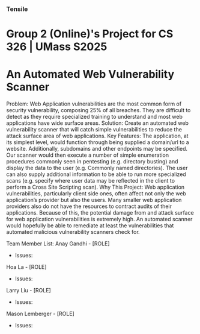 ### Tensile
# Group 2 (Online)'s Project for CS 326 | UMass S2025
# An Automated Web Vulnerability Scanner
Problem: Web Application vulnerabilities are the most common form of security vulnerability, composing 25% of all breaches. They are difficult to detect as they require specialized training to understand and most web applications have wide surface areas.
Solution: Create an automated web vulnerability scanner that will catch simple vulnerabilities to reduce the attack surface area of web applications.
Key Features: The application, at its simplest level, would function through being supplied a domain/url to a website. Additionally, subdomains and other endpoints may be specified. Our scanner would then execute a number of simple enumeration procedures commonly seen in pentesting (e.g. directory busting) and display the data to the user (e.g. Commonly named directories). The user can also supply additional information to be able to run more specialized scans (e.g. specify where user data may be reflected in the client to perform a Cross Site Scripting scan). 
Why This Project: Web application vulnerabilities, particularly client side ones, often affect not only the web application’s provider but also the users. Many smaller web application providers also do not have the resources to contract audits of their applications. Because of this, the potential damage from and attack surface for web application vulnerabilities is extremely high. An automated scanner would hopefully be able to remediate at least the vulnerabilities that automated malicious vulnerability scanners check for.

Team Member List:
Anay Gandhi - [ROLE]
- Issues:
  
Hoa La - [ROLE]
- Issues:
  
Larry Liu - [ROLE]
- Issues:
  
Mason Lemberger - [ROLE]
- Issues:
